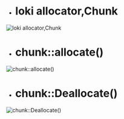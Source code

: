 - # loki allocator,Chunk

![loki allocator,Chunk](https://github.com/havenow/my-C-plus-plus/blob/master/C%2B%2B%E5%86%85%E5%AD%98%E7%AE%A1%E7%90%86/images/loki%20allocator%2CChunk.png)  

- # chunk::allocate()

![chunk::allocate()](https://github.com/havenow/my-C-plus-plus/blob/master/C%2B%2B%E5%86%85%E5%AD%98%E7%AE%A1%E7%90%86/images/chunk%20allocate%28%29.png)  

- # chunk::Deallocate()

![chunk::Deallocate()](https://github.com/havenow/my-C-plus-plus/blob/master/C%2B%2B%E5%86%85%E5%AD%98%E7%AE%A1%E7%90%86/images/chunk%20Deallocate%28%29.png)  

